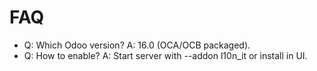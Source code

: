 # FAQ

- Q: Which Odoo version? A: 16.0 (OCA/OCB packaged).
- Q: How to enable? A: Start server with --addon l10n_it or install in UI.
